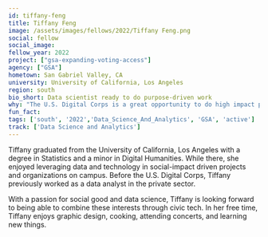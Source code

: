 ```yaml
---
id: tiffany-feng
title: Tiffany Feng
image: /assets/images/fellows/2022/Tiffany Feng.png
social: fellow
social_image:
fellow_year: 2022
project: ["gsa-expanding-voting-access"]
agency: ["GSA"]
hometown: San Gabriel Valley, CA
university: University of California, Los Angeles
region: south
bio_short: Data scientist ready to do purpose-driven work 
why: "The U.S. Digital Corps is a great opportunity to do high impact purpose-driven work. My previous experiences utilizing data for social good helped show me how powerful data is in making an impact. I am glad to have the opportunity to contribute positively to my community through technology."
fun_fact: 
tags: ['south', '2022','Data_Science_And_Analytics', 'GSA', 'active']
track: ['Data Science and Analytics']
---
```


Tiffany graduated from the University of California, Los Angeles with a degree in Statistics and a minor in Digital Humanities. While there, she enjoyed leveraging data and technology in social-impact driven projects and organizations on campus. Before the U.S. Digital Corps, Tiffany previously worked as a data analyst in the private sector.

With a passion for social good and data science, Tiffany is looking forward to being able to combine these interests through civic tech. In her free time, Tiffany enjoys graphic design, cooking, attending concerts, and learning new things.
